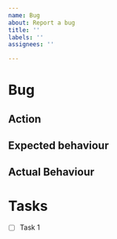 ```yaml
---
name: Bug
about: Report a bug
title: ''
labels: ''
assignees: ''

---
```


# Bug

## Action

## Expected behaviour

## Actual Behaviour

# Tasks
- [ ] Task 1
